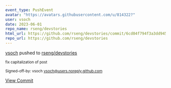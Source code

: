 ```yaml
---
event_type: PushEvent
avatar: "https://avatars.githubusercontent.com/u/814322?"
user: vsoch
date: 2023-06-01
repo_name: rseng/devstories
html_url: https://github.com/rseng/devstories/commit/6cd04f794f3a3dd945a2c0976adcfa437957fd04
repo_url: https://github.com/rseng/devstories
---
```


<a href='https://github.com/vsoch' target='_blank'>vsoch</a> pushed to <a href='https://github.com/rseng/devstories' target='_blank'>rseng/devstories</a>

<small>fix capitalization of post

Signed-off-by: vsoch <vsoch@users.noreply.github.com></small>

<a href='https://github.com/rseng/devstories/commit/6cd04f794f3a3dd945a2c0976adcfa437957fd04' target='_blank'>View Commit</a>